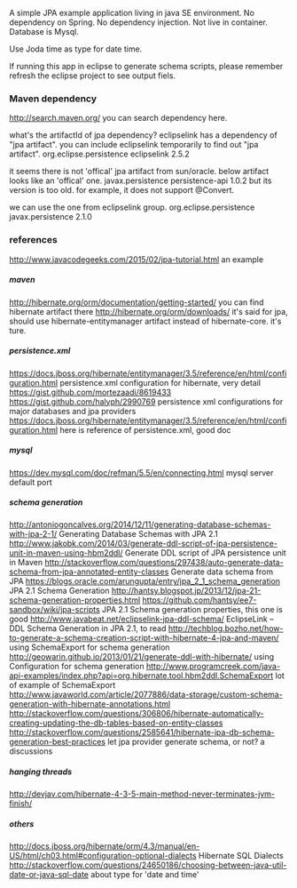 A simple JPA example application living in java SE environment.
No dependency on Spring. No dependency injection. Not live in container. 
Database is Mysql.

Use Joda time as type for date time.

If running this app in eclipse to generate schema scripts, please remember refresh the eclipse project
to see output fiels.


### Maven dependency
http://search.maven.org/
you can search dependency here.

what's the artifactId of jpa dependency?
eclipselink has a dependency of "jpa artifact". you can include eclipselink temporarily to find out "jpa artifact".
    <dependency>
      <groupId>org.eclipse.persistence</groupId>
      <artifactId>eclipselink</artifactId>
      <version>2.5.2</version>
    </dependency> 

it seems there is not 'offical' jpa artifact from sun/oracle.
below artifact looks like an 'offical' one.
    <dependency>
      <groupId>javax.persistence</groupId>
      <artifactId>persistence-api</artifactId>
      <version>1.0.2</version>
    </dependency>
but its version is too old. for example, it does not support @Convert.

we can use the one from eclipselink group.
    <dependency>
      <groupId>org.eclipse.persistence</groupId>
      <artifactId>javax.persistence</artifactId>
      <version>2.1.0</version>
    </dependency>
  
### references
http://www.javacodegeeks.com/2015/02/jpa-tutorial.html
	an example

##### maven
http://hibernate.org/orm/documentation/getting-started/
	you can find hibernate artifact there
http://hibernate.org/orm/downloads/
	it's said for jpa, should use hibernate-entitymanager artifact instead of hibernate-core. it's ture.

##### persistence.xml
https://docs.jboss.org/hibernate/entitymanager/3.5/reference/en/html/configuration.html
	persistence.xml configuration for hibernate, very detail
https://gist.github.com/mortezaadi/8619433
https://gist.github.com/halyph/2990769
	persistence xml configurations for major databases and jpa providers
https://docs.jboss.org/hibernate/entitymanager/3.5/reference/en/html/configuration.html
	here is reference of persistence.xml, good doc
	
##### mysql
https://dev.mysql.com/doc/refman/5.5/en/connecting.html
	mysql server default port
	
##### schema generation	
http://antoniogoncalves.org/2014/12/11/generating-database-schemas-with-jpa-2-1/
	Generating Database Schemas with JPA 2.1
http://www.jakobk.com/2014/03/generate-ddl-script-of-jpa-persistence-unit-in-maven-using-hbm2ddl/
	Generate DDL script of JPA persistence unit in Maven
http://stackoverflow.com/questions/297438/auto-generate-data-schema-from-jpa-annotated-entity-classes
	Generate data schema from JPA
https://blogs.oracle.com/arungupta/entry/jpa_2_1_schema_generation
	JPA 2.1 Schema Generation
http://hantsy.blogspot.jp/2013/12/jpa-21-schema-generation-properties.html
https://github.com/hantsy/ee7-sandbox/wiki/jpa-scripts
	JPA 2.1 Schema generation properties, this one is good
http://www.javabeat.net/eclipselink-jpa-ddl-schema/
	EclipseLink – DDL Schema Generation in JPA 2.1, to read
http://techblog.bozho.net/how-to-generate-a-schema-creation-script-with-hibernate-4-jpa-and-maven/
	using SchemaExport for schema generation
http://geowarin.github.io/2013/01/21/generate-ddl-with-hibernate/
	using Configuration for schema generation
http://www.programcreek.com/java-api-examples/index.php?api=org.hibernate.tool.hbm2ddl.SchemaExport
	lot of example of SchemaExport
http://www.javaworld.com/article/2077886/data-storage/custom-schema-generation-with-hibernate-annotations.html
http://stackoverflow.com/questions/306806/hibernate-automatically-creating-updating-the-db-tables-based-on-entity-classes
http://stackoverflow.com/questions/2585641/hibernate-jpa-db-schema-generation-best-practices
	let jpa provider generate schema, or not? a discussions
	
##### hanging threads
http://devjav.com/hibernate-4-3-5-main-method-never-terminates-jvm-finish/ 

##### others
http://docs.jboss.org/hibernate/orm/4.3/manual/en-US/html/ch03.html#configuration-optional-dialects
	Hibernate SQL Dialects
http://stackoverflow.com/questions/24650186/choosing-between-java-util-date-or-java-sql-date
	about type for 'date and time'






	

